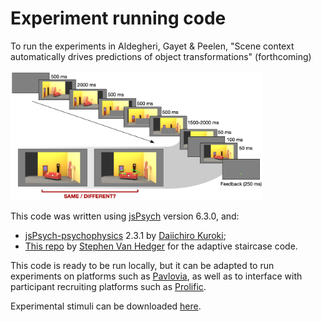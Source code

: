 # Experiment running code

To run the experiments in Aldegheri, Gayet & Peelen, "Scene context automatically drives predictions of object transformations" (forthcoming)

<!--![](example_trial.png)-->
<img src="example_trial.png" alt="Outline of trial in the behavioral experiment" width="80%" height="80%">

This code was written using [jsPsych]() version 6.3.0, and:
- [jsPsych-psychophysics](https://jspsychophysics.hes.kyushu-u.ac.jp/) 2.3.1 by [Daiichiro Kuroki](https://github.com/kurokida/);
- [This repo](https://github.com/svanhedger/jspsych/tree/master/scripts/backward-digit-span/) by [Stephen Van Hedger](https://svanhedger.github.io/) for the adaptive staircase code.

This code is ready to be run locally, but it can be adapted to run experiments on platforms such as [Pavlovia](), as well as to interface with participant recruiting platforms such as [Prolific](). 

Experimental stimuli can be downloaded [here]().